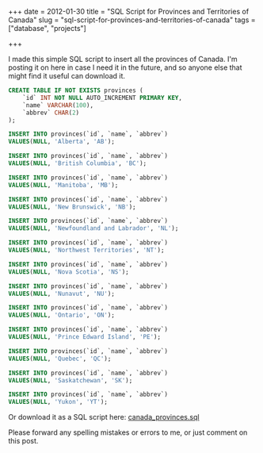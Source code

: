 +++
date = 2012-01-30
title = "SQL Script for Provinces and Territories of Canada"
slug = "sql-script-for-provinces-and-territories-of-canada"
tags = ["database", "projects"]

+++

I made this simple SQL script to insert all the provinces of Canada. I'm posting it on here in case I need it in the future, and so anyone else that might find it useful can download it.

<!--more-->

```sql
CREATE TABLE IF NOT EXISTS provinces (
	`id` INT NOT NULL AUTO_INCREMENT PRIMARY KEY,
	`name` VARCHAR(100),
	`abbrev` CHAR(2)
);

INSERT INTO provinces(`id`, `name`, `abbrev`)
VALUES(NULL, 'Alberta', 'AB');

INSERT INTO provinces(`id`, `name`, `abbrev`)
VALUES(NULL, 'British Columbia', 'BC');

INSERT INTO provinces(`id`, `name`, `abbrev`)
VALUES(NULL, 'Manitoba', 'MB');

INSERT INTO provinces(`id`, `name`, `abbrev`)
VALUES(NULL, 'New Brunswick', 'NB');

INSERT INTO provinces(`id`, `name`, `abbrev`)
VALUES(NULL, 'Newfoundland and Labrador', 'NL');

INSERT INTO provinces(`id`, `name`, `abbrev`)
VALUES(NULL, 'Northwest Territories', 'NT');

INSERT INTO provinces(`id`, `name`, `abbrev`)
VALUES(NULL, 'Nova Scotia', 'NS');

INSERT INTO provinces(`id`, `name`, `abbrev`)
VALUES(NULL, 'Nunavut', 'NU');

INSERT INTO provinces(`id`, `name`, `abbrev`)
VALUES(NULL, 'Ontario', 'ON');

INSERT INTO provinces(`id`, `name`, `abbrev`)
VALUES(NULL, 'Prince Edward Island', 'PE');

INSERT INTO provinces(`id`, `name`, `abbrev`)
VALUES(NULL, 'Quebec', 'QC');

INSERT INTO provinces(`id`, `name`, `abbrev`)
VALUES(NULL, 'Saskatchewan', 'SK');

INSERT INTO provinces(`id`, `name`, `abbrev`)
VALUES(NULL, 'Yukon', 'YT');
```

Or download it as a SQL script here: [canada_provinces.sql](/files/2012/01/canada_provinces.sql)<!--more-->

Please forward any spelling mistakes or errors to me, or just comment on this post.
